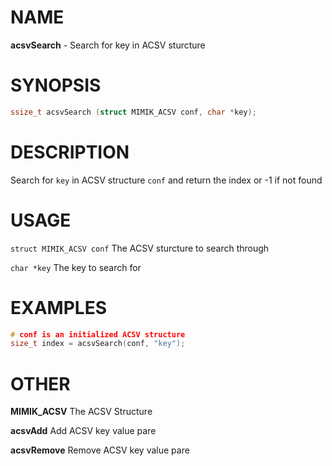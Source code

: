 # NAME

**acsvSearch** - Search for key in ACSV sturcture

# SYNOPSIS

```C
ssize_t acsvSearch (struct MIMIK_ACSV conf, char *key);
```

# DESCRIPTION

Search for `key` in ACSV structure `conf` and return the index or -1 if not found

# USAGE

`struct MIMIK_ACSV conf` The ACSV sturcture to search through

`char *key` The key to search for

# EXAMPLES

```C
# conf is an initialized ACSV structure
size_t index = acsvSearch(conf, "key");

```

# OTHER

**MIMIK_ACSV** The ACSV Structure

**acsvAdd** Add ACSV key value pare

**acsvRemove** Remove ACSV key value pare
